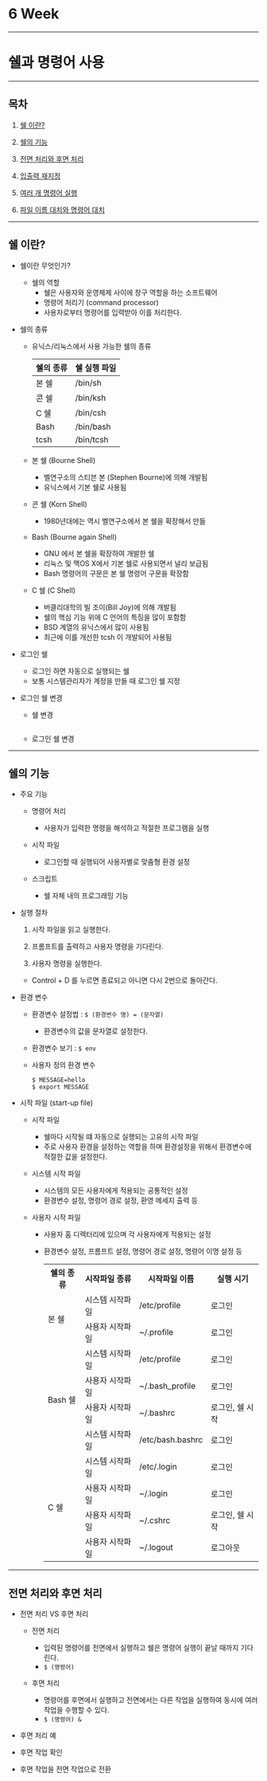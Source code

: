 # 6 Week

* * *

# 쉘과 명령어 사용

* * *

## 목차
1. [쉘 이란?]('#01')

2. [쉘의 기능]('#02')

3. [전면 처리와 후면 처리]('#03')

4. [입출력 재지정]('#04')

5. [여러 개 명령어 실행]('#05')

6. [파일 이름 대치와 명령어 대치]('#06')

* * *

<h2 id='01'>쉘 이란?</h2>

- 쉘이란 무엇인가?
  - 쉘의 역할
    - 쉘은 사용자와 운영체제 사이에 창구 역할을 하는 소프트웨어
    - 명령어 처리기 (command processor)
    - 사용자로부터 명령어를 입력받아 이를 처리한다.
    
- 쉘의 종류
  - 유닉스/리눅스에서 사용 가능한 쉘의 종류
    
    |쉘의 종류|쉘 실행 파일|
    |---|---|
    |본 쉘|/bin/sh|
    |콘 쉘|/bin/ksh|
    |C 쉘|/bin/csh|
    |Bash|/bin/bash|
    |tcsh|/bin/tcsh|

  - 본 쉘 (Bourne Shell)
    - 벨연구소의 스티븐 본 (Stephen Bourne)에 의해 개발됨
    - 유닉스에서 기본 쉘로 사용됨
  
  - 콘 쉘 (Korn Shell)
    - 1980년대에는 역시 벨연구소에서 본 쉘을 확장해서 만듦
 
  - Bash (Bourne again Shell)
    - GNU 에서 본 쉘을 확장하여 개발한 쉘
    - 리눅스 및 맥OS X에서 기본 쉘로 사용되면서 널리 보급됨
    - Bash 명령어의 구문은 본 쉘 명령어 구문을 확장함
 
  - C 쉘 (C Shell)
    - 버클리대학의 빌 조이(Bill Joy)에 의해 개발됨
    - 쉘의 핵심 기능 위에 C 언어의 특징을 많이 포함함
    - BSD 계열의 유닉스에서 많이 사용됨
    - 최근에 이를 개선한 tcsh 이 개발되어 사용됨
      
- 로그인 쉘
  - 로그인 하면 자동으로 실행되는 쉘
  - 보통 시스템관리자가 계정을 만들 때 로그인 쉘 지정

- 로그인 쉘 변경
  - 쉘 변경
    ```
    
    ```
    
  - 로그인 쉘 변경
 
* * * 

<h2 id='02'>쉘의 기능</h2>

- 주요 기능
  - 명령어 처리
    - 사용자가 입력한 명령을 해석하고 적절한 프로그램을 실행
      
  - 시작 파일
    - 로그인할 때 실행되어 사용자별로 맞춤형 환경 설정
      
  - 스크립트
    - 쉘 자체 내의 프로그래밍 기능

- 실행 절차
  
  1. 시작 파일을 읽고 실행한다.
 
  2. 프롬프트를 출력하고 사용자 명령을 기다린다.
 
  3. 사용자 명령을 실행한다.
 
  - Control + D 를 누르면 종료되고 아니면 다시 2번으로 돌아간다.

- 환경 변수
  - 환경변수 설정법 : `$ (환경변수 명) = (문자열)`
    - 환경변수의 값을 문자열로 설정한다.
   
  - 환경변수 보기 : `$ env`
 
  - 사용자 정의 환경 변수
    ```
    $ MESSAGE=hello
    $ export MESSAGE
    ```

- 시작 파일 (start-up file)
  - 시작 파일
    - 쉘마다 시작될 떄 자동으로 실행되는 고유의 시작 파일
    - 주로 사용자 환경을 설정하는 역할을 하며 환경설정을 위해서 환경변수에 적절한 값을 설정한다.
   
  - 시스템 시작 파일
    - 시스템의 모든 사용자에게 적용되는 공통적인 설정
    - 환경변수 설정, 명령어 경로 설정, 환영 메세지 출력 등

  - 사용자 시작 파일
    - 사용자 홈 디렉터리에 있으며 각 사용자에게 적용되는 설정
    - 환경변수 설정, 프롬프트 설정, 명령어 경로 설정, 명령어 이명 설정 등 <br />

      <table>
        <tr>
          <th>
            쉘의 종류
          </th>
          <th>
            시작파일 종류
          </th>
          <th>
            시작파일 이름
          </th>
          <th>
            실행 시기
          </th>
        </tr>
        
        <tr>
          <td rowspan="2">
            본 쉘
          </td>
          <td>
            시스템 시작파일
          </td>
          <td>
            /etc/profile
          </td>
          <td>
            로그인
          </td>
        </tr>
    
        <tr>
          <td>
            사용자 시작파일
          </td>
          <td>
            ~/.profile
          </td>
          <td>
            로그인
          </td>
        </tr>
    
        <tr>
          <td rowspan="4">
            Bash 쉘
          </td>
          <td>
            시스템 시작파일
          </td>
          <td>
            /etc/profile
          </td>
          <td>
            로그인
          </td>
        </tr>
    
        <tr>
          <td>
            사용자 시작파일
          </td>
          <td>
            ~/.bash_profile
          </td>
          <td>
            로그인
          </td>
        </tr>
    
        <tr>
          <td>
            사용자 시작파일
          </td>
          <td>
            ~/.bashrc
          </td>
          <td>
            로그인, 쉘 시작
          </td>
        </tr>
    
        <tr>
          <td>
            시스템 시작파일
          </td>
          <td>
            /etc/bash.bashrc
          </td>
          <td>
            로그인
          </td>
        </tr>
    
        <tr>
          <td rowspan="4">
            C 쉘
          </td>
          <td>
            시스템 시작파일
          </td>
          <td>
            /etc/.login
          </td>
          <td>
            로그인
          </td>
        </tr>
    
        <tr>
          <td>
            사용자 시작파일
          </td>
          <td>
            ~/.login
          </td>
          <td>
            로그인
          </td>
        </tr>
    
        <tr>
          <td>
            사용자 시작파일
          </td>
          <td>
            ~/.cshrc
          </td>
          <td>
            로그인, 쉘 시작
          </td>
        </tr>
    
        <tr>
          <td>
            사용자 시작파일
          </td>
          <td>
            ~/.logout
          </td>
          <td>
            로그아웃
          </td>
        </tr>
      </table>

* * *

<h2 id='03'>전면 처리와 후면 처리</h2>

- 전면 처리 VS 후면 처리
  - 전면 처리
    - 입력된 명령어를 전면에서 실행하고 쉘은 명령어 실행이 끝날 때까지 기다린다.
    - `$ (명령어)`
  
  - 후면 처리
    - 명령어를 후면에서 실행하고 전면에서는 다른 작업을 실행하여 동시에 여러 작업을 수행할 수 있다.
    - `$ (명령어) &`

- 후면 처리 예

- 후면 작업 확인

- 후면 작업을 전면 작업으로 전환
